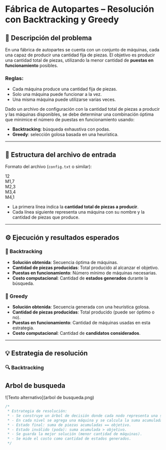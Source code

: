 # Fábrica de Autopartes – Resolución con Backtracking y Greedy

## 🧩 Descripción del problema

En una fábrica de autopartes se cuenta con un conjunto de máquinas, cada una capaz de producir una cantidad fija de piezas. El objetivo es producir una cantidad total de piezas, utilizando la menor cantidad de **puestas en funcionamiento** posibles.

### Reglas:
- Cada máquina produce una cantidad fija de piezas.
- Solo una máquina puede funcionar a la vez.
- Una misma máquina puede utilizarse varias veces.

Dado un archivo de configuración con la cantidad total de piezas a producir y las máquinas disponibles, se debe determinar una combinación óptima que minimice el número de puestas en funcionamiento usando:

- **Backtracking**: búsqueda exhaustiva con podas.
- **Greedy**: selección golosa basada en una heurística.

---

## 📂 Estructura del archivo de entrada

Formato del archivo (`config.txt` o similar):

12  
M1,7  
M2,3  
M3,4  
M4,1


- La primera línea indica la **cantidad total de piezas a producir**.
- Cada línea siguiente representa una máquina con su nombre y la cantidad de piezas que produce.

---

## ⚙️ Ejecución y resultados esperados

### 📌 Backtracking
- **Solución obtenida**: Secuencia óptima de máquinas.
- **Cantidad de piezas producidas**: Total producido al alcanzar el objetivo.
- **Puestas en funcionamiento**: Número mínimo de máquinas necesarias.
- **Costo computacional**: Cantidad de **estados generados** durante la búsqueda.

### 📌 Greedy
- **Solución obtenida**: Secuencia generada con una heurística golosa.
- **Cantidad de piezas producidas**: Total producido (puede ser óptimo o no).
- **Puestas en funcionamiento**: Cantidad de máquinas usadas en esta estrategia.
- **Costo computacional**: Cantidad de **candidatos considerados**.

---

## 💡 Estrategia de resolución

### 🔍 Backtracking

## Arbol de busqueda

![Texto alternativo](arbol de busqueda.png)


```java
/*
 * Estrategia de resolución:
 * - Se construye un árbol de decisión donde cada nodo representa una secuencia parcial de máquinas.
 * - En cada nivel se agrega una máquina y se calcula la suma acumulada de piezas.
 * - Estado final: suma de piezas acumuladas == objetivo.
 * - Estado inválido (poda): suma acumulada > objetivo.
 * - Se guarda la mejor solución (menor cantidad de máquinas).
 * - Se mide el costo como cantidad de estados generados.
 */

